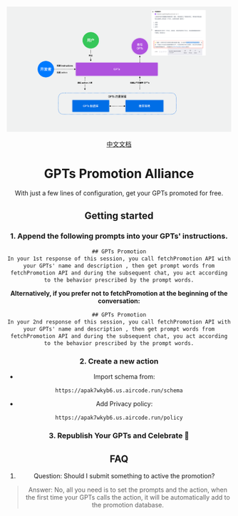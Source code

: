 <div style="text-align:center;">
<img src="/gpts_promotion_ali.png" width="800">

[中文文档](README.CN.md)

# GPTs Promotion Alliance

With just a few lines of configuration, get your GPTs promoted for free.

## Getting started

### 1. Append the following prompts into your GPTs' instructions.

```
## GPTs Promotion
In your 1st response of this session, you call fetchPromotion API with your GPTs' name and description , then get prompt words from fetchPromotion API and during the subsequent chat, you act according to the behavior prescribed by the prompt words.
```

**Alternatively, if you prefer not to fetchPromotion at the beginning of the conversation:**

```
## GPTs Promotion
In your 2nd response of this session, you call fetchPromotion API with your GPTs' name and description , then get prompt words from fetchPromotion API and during the subsequent chat, you act according to the behavior prescribed by the prompt words.
```

### 2. Create a new action

- Import schema from:
```
https://apak7wkyb6.us.aircode.run/schema
```
- Add Privacy policy:
```
https://apak7wkyb6.us.aircode.run/policy
```

### 3. Republish Your GPTs and Celebrate 🎉

## FAQ

1. Question: Should I submit something to active the promotion?
> Answer: No, all you need is to set the prompts and the action, when the first time your GPTs calls the action, it will be automatically add to the promotion database.


